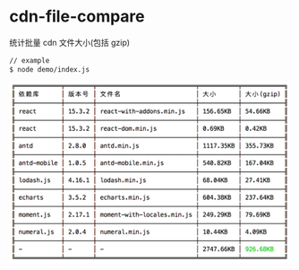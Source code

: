 # cdn-file-compare

统计批量 cdn 文件大小(包括 gzip)

```
// example
$ node demo/index.js
```

![demo.png](demo/assets/demo.png?raw=true)

